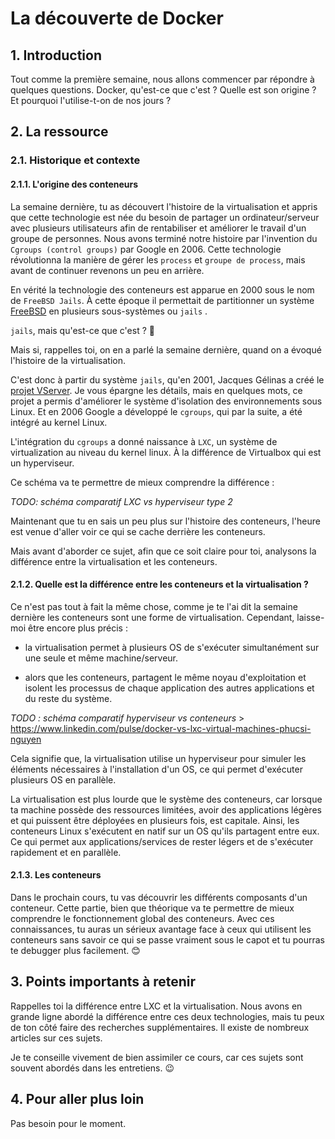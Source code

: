 # La découverte de Docker

## 1. Introduction
Tout comme la première semaine, nous allons commencer par répondre à quelques questions.
Docker, qu'est-ce que c'est ? Quelle est son origine ? Et pourquoi l'utilise-t-on de nos jours ?

## 2. La ressource
### 2.1. Historique et contexte
#### 2.1.1. L'origine des conteneurs

La semaine dernière, tu as découvert l'histoire de la virtualisation et 
appris que cette technologie est née du besoin de partager un ordinateur/serveur avec plusieurs utilisateurs afin de rentabiliser et améliorer le travail d'un groupe de personnes.
Nous avons terminé notre histoire par l'invention du  `Cgroups (control groups)` par Google en 2006. Cette technologie
révolutionna la manière de gérer les `process` et `groupe de process`, mais avant de continuer revenons un peu en arrière.

En vérité la technologie des conteneurs est apparue en 2000 sous le nom de `FreeBSD Jails`. 
À cette époque il permettait de partitionner un système [FreeBSD](https://www.techno-science.net/definition/7667.html) en plusieurs sous-systèmes ou `jails` . 

`jails`, mais qu'est-ce que c'est ? 🤔

Mais si, rappelles toi, on en a parlé la semaine dernière, quand on a évoqué l'histoire de la virtualisation.

C'est donc à partir du système `jails`, qu'en 2001, Jacques Gélinas a créé le [projet VServer](https://fr.wikipedia.org/wiki/Linux_Virtual_Server). 
Je vous épargne les détails, mais en quelques mots, ce projet a permis d'améliorer le système d'isolation des environnements sous Linux. Et en 2006 Google a développé le `cgroups`, qui par la suite, a été intégré au kernel Linux.

L'intégration du `cgroups` a donné naissance à `LXC`, un système de virtualization au niveau du kernel linux. À la différence de Virtualbox qui est un hyperviseur.


Ce schéma va te permettre de mieux comprendre la différence :

*TODO: schéma comparatif LXC vs hyperviseur type 2*


Maintenant que tu en sais un peu plus sur l'histoire des conteneurs, l'heure est venue d'aller voir ce qui se cache derrière les conteneurs.


Mais avant d'aborder ce sujet, afin que ce soit claire pour toi, analysons la différence entre la virtualisation et les conteneurs.


#### 2.1.2. Quelle est la différence entre les conteneurs et la virtualisation ?
Ce n'est pas tout à fait la même chose, comme je te l'ai dit la semaine dernière les conteneurs sont une forme de virtualisation. 
Cependant, laisse-moi être encore plus précis :

- la virtualisation permet à plusieurs OS de s'exécuter simultanément sur une seule et même machine/serveur.


- alors que les conteneurs, partagent le même noyau d'exploitation et isolent les processus de chaque application des autres applications et du reste du système.

*TODO : schéma comparatif hyperviseur vs conteneurs* > https://www.linkedin.com/pulse/docker-vs-lxc-virtual-machines-phucsi-nguyen


Cela signifie que, la virtualisation utilise un hyperviseur pour simuler les éléments nécessaires à l'installation d'un OS, 
ce qui permet d'exécuter plusieurs OS en parallèle. 

La virtualisation est plus lourde que le système des conteneurs, car lorsque ta machine possède des ressources limitées, 
avoir des applications légères et qui puissent être déployées en plusieurs fois, est capitale. 
Ainsi, les conteneurs Linux s'exécutent en natif sur un OS qu'ils partagent entre eux.
Ce qui permet aux applications/services de rester légers et de s'exécuter rapidement et en parallèle.


#### 2.1.3. Les conteneurs
Dans le prochain cours, tu vas découvrir les différents composants d'un conteneur.
Cette partie, bien que théorique va te permettre de mieux comprendre le fonctionnement global des conteneurs.
Avec ces connaissances, tu auras un sérieux avantage face à ceux qui utilisent les conteneurs sans savoir ce qui se passe vraiment sous le capot 
et tu pourras te debugger plus facilement. :blush:


## 3. Points importants à retenir
Rappelles toi la différence entre LXC et la virtualisation. 
Nous avons en grande ligne abordé la différence entre ces deux technologies, mais tu peux de ton côté faire des recherches supplémentaires.
Il existe de nombreux articles sur ces sujets.

Je te conseille vivement de bien assimiler ce cours, car ces sujets sont souvent abordés dans les entretiens. 😉

## 4. Pour aller plus loin
Pas besoin pour le moment.
